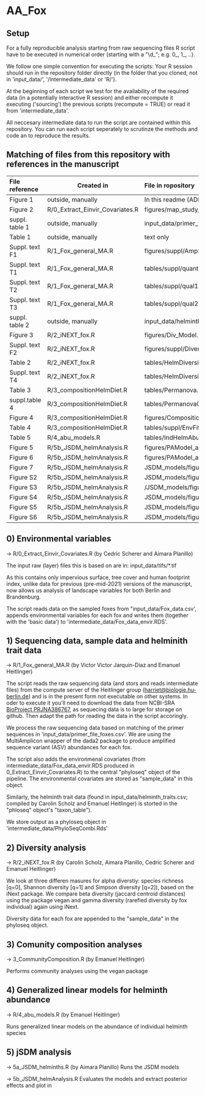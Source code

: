 # AA_Fox

## Setup 
For a fully reproducible analysis starting from raw sequencing files R
script have to be executed in numerical order (starting with a "\\d_";
e.g. 0_, 1_, ..).

We follow one simple convention for executing the scripts: Your R
session should run in the repository folder directly (in the folder
that you cloned, not in 'input_data/', '/intermediate_data' or 'R/').

At the beginning of each script we test for the availability of the
required data (in a potentially interactive R session) and either
recompute it executing ('sourcing') the previous scripts (recompute =
TRUE) or read it from 'intermediate_data'. 

All neccesary intermediate data to run the script are contained within
this repository. You can run each script seperately to scrutinze the
methods and code an to reproduce the results. 

## Matching of files from this repository with references in the manuscript

| File reference | Created in                      | File in ropository                                        |
|:---------------|---------------------------------|:----------------------------------------------------------|
| Figure 1       | outside, manually               | In this readme (ADD!)                                     |
| Figure 2       | R/0_Extract_Einvir_Covariates.R | figures/map_study_overview_multi.png                      |
| suppl. table 1 | outside, manually               | input_data/primer_file_foxes.csv                          |
| Table 1        | outside, manually               | text only                                                 |
| Suppl. text F1 | R/1_Fox_general_MA.R            | figures/suppl/AmpSampleHeatmap.png                        |
| Suppl. text T1 | R/1_Fox_general_MA.R            | tables/suppl/quant.html                                   |
| Suppl. text T2 | R/1_Fox_general_MA.R            | tables/suppl/qual1.html                                   |
| Suppl. text T3 | R/1_Fox_general_MA.R            | tables/suppl/qual2.html                                   |
| suppl. table 2 | outside, manually               | input_data/helminth_traits.csv                            |
| Figure 3       | R/2_iNEXT_fox.R                 | figures/Div_Model.png                                     |
| Suppl. text F2 | R/2_iNEXT_fox.R                 | figures/suppl/DiversityHelminth.png                       |
| Table 2        | R/2_iNEXT_fox.R                 | tables/HelmDiversityArea.html                             |
| Suppl. text T4 | R/2_iNEXT_fox.R                 | tables/HelmDiversityConti.html                            |
| Table 3        | R/3_compositionHelmDiet.R       | tables/Permanova.csv                                      |
| suppl.table 4  | R/3_compositionHelmDiet.R       | tables/PermanovaConti.csv                                 |
| Figure 4       | R/3_compositionHelmDiet.R       | figures/CompositionEnvHelm.png                            |
| Table 4        | R/3_compositionHelmDiet.R       | tables/suppl/EnvFitnMDS.csv                               |
| Table 5        | R/4_abu_models.R                | tables/IndHelmAbu.html                                    |
| Figure 5       | R/5b_JSDM_helmAnalysis.R        | figures/PAModel_area_varpart.png                          |
| Figure 6       | R/5b_JSDM_helmAnalysis.R        | figures/PAModel_area_BetaCoefs.png                        |
| Figure 7       | R/5b_JSDM_helmAnalysis.R        | JSDM_models/figures_PA/PAModel_area_GammaCoefs_traits.png |
| Figure S2      | R/5b_JSDM_helmAnalysis.R        | JSDM_models/figures_PA/PAModel_area_sp_assoc.png          |
| Figure S3      | R/5b_JSDM_helmAnalysis.R        | /JSDM_models/figures_PA/VarPart_PAModel_grad.png          |
| Figure S4      | R/5b_JSDM_helmAnalysis.R        | JSDM_models/figures_PA/PAModel_grad_BetaCoefs.png         |
| Figure S5      | R/5b_JSDM_helmAnalysis.R        | JSDM_models/figures_PA/PAModel_grad_GammaCoefs_traits.png |
| Figure S6      | R/5b_JSDM_helmAnalysis.R        | JSDM_models/figures_PA/PAModel_grad_sp_assoc.png          |


## 0) Environmental variables

-> R/0_Extract_Einvir_Covariates.R (by Cedric Scherer and Aimara Planillo)
 
The input raw (layer) files this is based on are in:
input_data/tifs/*.tif

As this contains only impervious surface, tree cover and human
footprint index, unlike data for previous (pre-mid-2021) versions of
the manuscript, now allows us analysis of landscape variables for both
Berlin and Brandenburg.

The script reads data on the sampled foxes from
"input_data/Fox_data.csv', appends environmental variables for each
fox and writes them (together with the 'basic data') to
'intermediate_data/Fox_data_envir.RDS'.

 
## 1) Sequencing data, sample data and helminith trait data

-> R/1_Fox_general_MA.R (by Victor Victor Jarquin-Diaz and Emanuel Heitlinger)

The script reads the raw sequencing data (and stors and reads
intermediate files) from the compute server of the Heitlinger group
(harriet@biologie.hu-berlin.de) and is in the present form not
executable on other systems. In oder to execute it you'll need to
download the data from NCBI-SRA [BioProject
PRJNA386767](https://www.ncbi.nlm.nih.gov/sra/PRJNA386767), as
sequecing data is to large for storage on github. Then adapt the path
for reading the data in the script accoringly.

We process the raw sequencing data based on matching of the primer
sequences in 'input_data/primer_file_foxes.csv'. We are using the
MultiAmplicon wrapper of the dada2 package to produce amplified
sequence variant (ASV) abundances for each fox.

The script also adds the environmenal covariates (from
intermediate_data/Fox_data_envir.RDS produced in
0_Extract_Einvir_Covariates.R) to the central "phyloseq" object of the
pipeline. The environmental covariates are stored as "sample_data" in
this object.

Similarly, the helminth trait data (found in
input_data/helminth_traits.csv; compiled by Carolin Scholz and Emanuel
Heitlinger) is storted in the "phloseq" object's "taxon_table"). 
 
We store output as a phyloseq object in
'intermediate_data/PhyloSeqCombi.Rds'

## 2) Diversity analysis


-> R/2_iNEXT_fox.R (by Carolin Scholz, Aimara Planillo, Cedric Scherer
and Emanuel Heitlinger)

We look at three differen masures for alpha diverstiy: species
richness [q=0], Shannon diversity [q=1] and Simpson diversity [q=2]),
based on the iNext package. We compare beta diversity (jaccard
centroid distances) using the package vegan and gamma diversity
(rarefied diversity by fox individual) again using iNext.

Diversity data for each fox are appended to the "sample_data" in the
phyloseq object.

## 3) Comunity composition analyses

-> 3_CommunityComposition.R (by Emanuel Heitlinger)

Performs community analyses using the vegan package


## 4) Generalized linear models for helminth abundance

-> R/4_abu_models.R (by Emanuel Heitlinger)

Runs generalized linear models on the abundance of individual helminth species

## 5) jSDM analysis 


-> 5a_JSDM_helminths.R (by Aimara Planillo)
Runs the JSDM models 

-> 5b_JSDM_helmAnalysis.R
Evaluates the models and extract posterior effects and plot in 

 
